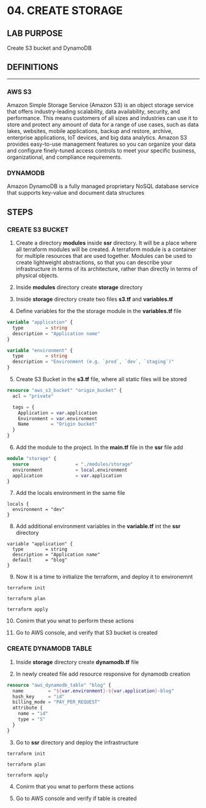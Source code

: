 # 04. CREATE STORAGE

## LAB PURPOSE

Create S3 bucket and DynamoDB

## DEFINITIONS
----

### AWS S3

Amazon Simple Storage Service (Amazon S3) is an object storage service that offers industry-leading scalability, data availability, security, and performance. This means customers of all sizes and industries can use it to store and protect any amount of data for a range of use cases, such as data lakes, websites, mobile applications, backup and restore, archive, enterprise applications, IoT devices, and big data analytics. Amazon S3 provides easy-to-use management features so you can organize your data and configure finely-tuned access controls to meet your specific business, organizational, and compliance requirements. 

### DYNAMODB

Amazon DynamoDB is a fully managed proprietary NoSQL database service that supports key-value and document data structures

## STEPS

### CREATE S3 BUCKET

1. Create a directory **modules** inside **ssr** directory. It will be a place where all terraform modules will be created. A terraform module is a container for multiple resources that are used together. Modules can be used to create lightweight abstractions, so that you can describe your infrastructure in terms of its architecture, rather than directly in terms of physical objects.

2. Inside **modules**  directory create **storage** directory

3. Inside **storage** directory create two files **s3.tf** and **variables.tf**

4. Define variables for the the storage module in the **variables.tf** file

```terraform
variable "application" {
  type        = string
  description = "Application name"
}

variable "environment" {
  type        = string
  description = "Environment (e.g. `prod`, `dev`, `staging`)"
}
```

5. Create S3 Bucket in the **s3.tf** file, where all static files will be stored

```terraform
resource "aws_s3_bucket" "origin_bucket" {
  acl = "private"

  tags = {
    Application = var.application
    Environment = var.environment
    Name        = "Origin bucket"
  }
}
```

6. Add the module to the project. In the **main.tf** file in the **ssr** file add
```terraform
module "storage" {
  source                 = "./modules/storage"
  environment            = local.environment
  application            = var.application
}
```

7. Add the locals environment in the same file
```terraforrm
locals {
  environment = "dev"
}
```

8. Add additional environment variables in the **variable.tf** int the **ssr** directory
```terraforrm
variable "application" {
  type        = string
  description = "Application name"
  default     = "blog"
}

```

9. Now it is a time to initialize the terraform, and deploy it to environemnt
```terraforrm
terraform init
```

```terraforrm
terraform plan
```

```terraforrm
terraform apply
```

10. Conirm that you wnat to perform these actions

11. Go to AWS console, and verify that S3 bucket is created

### CREATE DYNAMODB TABLE

1. Inside **storage** directory create **dynamodb.tf** file

2. In newly created file add resource responsive for dynamodb creation

```terraform
resource "aws_dynamodb_table" "blog" {
  name         = "${var.environment}-${var.application}-blog"
  hash_key     = "id"
  billing_mode = "PAY_PER_REQUEST"
  attribute {
    name = "id"
    type = "S"
  }
}
```

3. Go to **ssr** directory and deploy the infrastructure

```terraforrm
terraform init
```

```terraforrm
terraform plan
```

```terraforrm
terraform apply
```

4. Conirm that you wnat to perform these actions

5. Go to AWS console and verify if table is created

